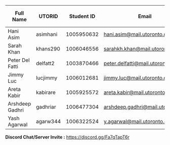 | Full Name | UTORID     | Student ID | Email | Best Way to Contact | Discord Username |
|-----------|------------|-------------|------|---------------------|------------------|
| Hani Asim | asimhani | 1005950632 | hani.asim@mail.utoronto.ca | Discord | twobad#4201 |
| Sarah Khan | khans290 | 1006046556 | sarahkh.khan@mail.utoronto.ca | Discord | Karou#9183 |
| Peter Del Fatti  |  delfatt2  | 1003870466 | peter.delfatti@mail.utoronto.ca | Discord | peterbread#3969 |
| Jimmy Luc | lucjimmy | 1006012681 | jimmy.luc@mail.utoronto.ca | Discord | Jimmy#4209 |
| Areta Kabir | kabirare | 1005925572 | areta.kabir@mail.utoronto.ca | Discord | Aru13K#7553 |
| Arshdeep Gadhri | gadhriar | 1006477304 | arshdeep.gadhri@mail.utoronto.ca | Discord | Art#1468 |
| Yash Agarwal | agarw344 | 1006322524 | y.agarwal@mail.utoronto.ca | Discord | Absquatulate#2573 |
**Discord Chat/Server Invite :** https://discord.gg/Fa7qTapT6r
